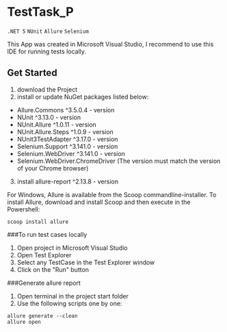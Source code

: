 # TestTask_P
`.NET 5` `NUnit` `Allure` `Selenium`

This App was created in Microsoft Visual Studio, I recommend to use this IDE for running tests locally.

## Get Started
1) download the Project
2) install or update NuGet packages listed below:
* Allure.Commons ^3.5.0.4 - version
* NUnit ^3.13.0 - version
* NUnit.Allure ^1.0.11 - version
* NUnit.Allure.Steps ^1.0.9 - version
* NUnit3TestAdapter ^3.17.0 - version
* Selenium.Support ^3.141.0 - version
* Selenium.WebDriver ^3.141.0 - version
* Selenium.WebDriver.ChromeDriver (The version must match the version of your Chrome browser)
3) install allure-report ^2.13.8 - version 

For Windows, Allure is available from the Scoop commandline-installer.
To install Allure, download and install Scoop and then execute in the Powershell: 
```
scoop install allure

```

###To run test cases locally
 
1) Open project in Microsoft Visual Studio
2) Open Test Explorer
3) Select any TestCase in the Test Explorer window 
4) Click on the "Run" button
 
 
###Generate allure report
 
1) Open terminal in the project start folder 
2) Use the following scripts one by one:
```
allure generate --clean 
allure open
```
